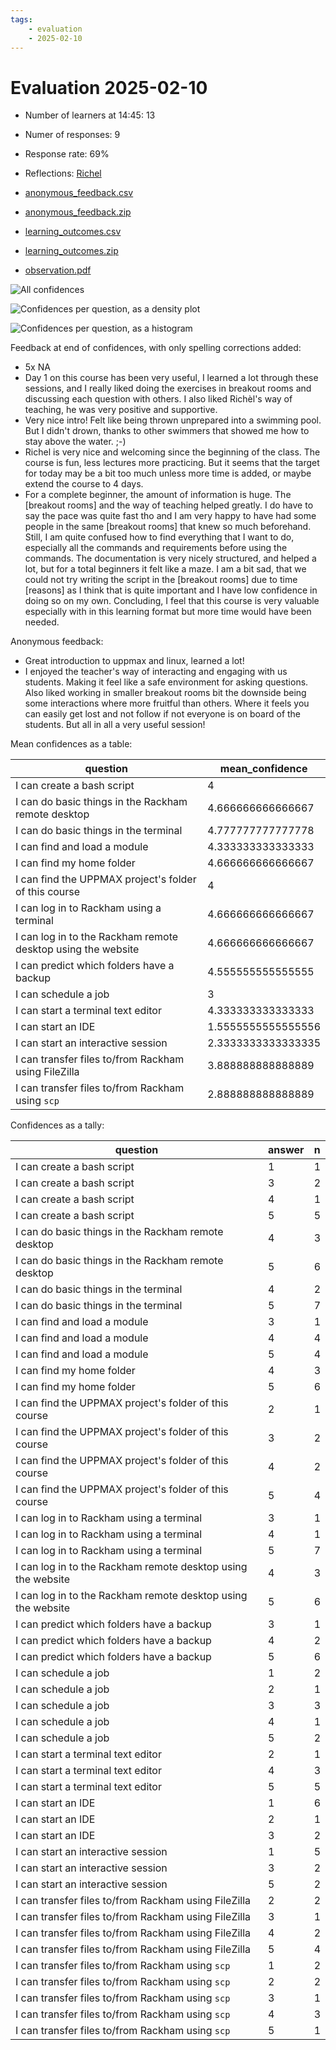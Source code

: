 ```yaml
---
tags:
    - evaluation
    - 2025-02-10
---
```


# Evaluation 2025-02-10

- Number of learners at 14:45: 13
- Numer of responses: 9
- Response rate: 69%
- Reflections: [Richel](../../reflections/20250210/README.md)

- [anonymous_feedback.csv](anonymous_feedback.csv)
- [anonymous_feedback.zip](anonymous_feedback.zip)
- [learning_outcomes.csv](learning_outcomes.csv)
- [learning_outcomes.zip](learning_outcomes.zip)
- [observation.pdf](observation.pdf)

![All confidences](all_confidences.png)

![Confidences per question, as a density plot](confidences_per_question_density.png)

![Confidences per question, as a histogram](confidences_per_question_histogram.png)

Feedback at end of confidences, with only spelling corrections added:

- 5x NA
- Day 1 on this course has been very useful,
  I learned a lot through these sessions,
  and I really liked doing the exercises in breakout rooms and
  discussing each question with others.
  I also liked Richèl's way of teaching,
  he was very positive and supportive.
- Very nice intro!
  Felt like being thrown unprepared into a swimming pool.
  But I didn't drown, thanks to other swimmers
  that showed me how to stay above the water. ;-)
- Richel is very nice and welcoming since the beginning of the class.
  The course is fun, less lectures more practicing.
  But it seems that the target for today may be a bit too much unless
  more time is added, or maybe extend the course to 4 days.
- For a complete beginner, the amount of information is huge.
  The [breakout rooms] and the way of teaching helped greatly.
  I do have to say the pace was quite fast tho and I am very happy
  to have had some people in the same [breakout rooms]
  that knew so much beforehand. Still, I am quite confused how to find
  everything that I want to do, especially all the commands and
  requirements before using the commands. The documentation is very nicely
  structured, and helped a lot, but for a total beginners it felt like a
  maze. I am a bit sad, that we could not try writing the script in the
  [breakout rooms] due to time [reasons] as I think that is quite important
  and I have low confidence in doing so on my own.
  Concluding, I feel that this course is very valuable especially
  with in this learning format but more time would have been needed.

Anonymous feedback:

- Great introduction to uppmax and linux, learned a lot!
- I enjoyed the teacher's way of interacting and engaging with us students.
  Making it feel like a safe environment for asking questions.
  Also liked working in smaller breakout rooms bit the downside being some
  interactions where more fruitful than others.
  Where it feels you can easily get lost
  and not follow if not everyone is on board of the students.
  But all in all a very useful session!

Mean confidences as a table:

| question                                                     | mean_confidence    |
| ------------------------------------------------------------ | ------------------ |
| I can create a bash script                                   | 4                  |
| I can do basic things in the Rackham remote desktop          | 4.666666666666667  |
| I can do basic things in the terminal                        | 4.777777777777778  |
| I can find and load a module                                 | 4.333333333333333  |
| I can find my home folder                                    | 4.666666666666667  |
| I can find the UPPMAX project's folder of this course        | 4                  |
| I can log in to Rackham using a terminal                     | 4.666666666666667  |
| I can log in to the Rackham remote desktop using the website | 4.666666666666667  |
| I can predict which folders have a backup                    | 4.555555555555555  |
| I can schedule a job                                         | 3                  |
| I can start a terminal text editor                           | 4.333333333333333  |
| I can start an IDE                                           | 1.5555555555555556 |
| I can start an interactive session                           | 2.3333333333333335 |
| I can transfer files to/from Rackham using FileZilla         | 3.888888888888889  |
| I can transfer files to/from Rackham using `scp`             | 2.888888888888889  |

Confidences as a tally:

| question                                                     | answer | n   |
| ------------------------------------------------------------ | ------ | --- |
| I can create a bash script                                   | 1      | 1   |
| I can create a bash script                                   | 3      | 2   |
| I can create a bash script                                   | 4      | 1   |
| I can create a bash script                                   | 5      | 5   |
| I can do basic things in the Rackham remote desktop          | 4      | 3   |
| I can do basic things in the Rackham remote desktop          | 5      | 6   |
| I can do basic things in the terminal                        | 4      | 2   |
| I can do basic things in the terminal                        | 5      | 7   |
| I can find and load a module                                 | 3      | 1   |
| I can find and load a module                                 | 4      | 4   |
| I can find and load a module                                 | 5      | 4   |
| I can find my home folder                                    | 4      | 3   |
| I can find my home folder                                    | 5      | 6   |
| I can find the UPPMAX project's folder of this course        | 2      | 1   |
| I can find the UPPMAX project's folder of this course        | 3      | 2   |
| I can find the UPPMAX project's folder of this course        | 4      | 2   |
| I can find the UPPMAX project's folder of this course        | 5      | 4   |
| I can log in to Rackham using a terminal                     | 3      | 1   |
| I can log in to Rackham using a terminal                     | 4      | 1   |
| I can log in to Rackham using a terminal                     | 5      | 7   |
| I can log in to the Rackham remote desktop using the website | 4      | 3   |
| I can log in to the Rackham remote desktop using the website | 5      | 6   |
| I can predict which folders have a backup                    | 3      | 1   |
| I can predict which folders have a backup                    | 4      | 2   |
| I can predict which folders have a backup                    | 5      | 6   |
| I can schedule a job                                         | 1      | 2   |
| I can schedule a job                                         | 2      | 1   |
| I can schedule a job                                         | 3      | 3   |
| I can schedule a job                                         | 4      | 1   |
| I can schedule a job                                         | 5      | 2   |
| I can start a terminal text editor                           | 2      | 1   |
| I can start a terminal text editor                           | 4      | 3   |
| I can start a terminal text editor                           | 5      | 5   |
| I can start an IDE                                           | 1      | 6   |
| I can start an IDE                                           | 2      | 1   |
| I can start an IDE                                           | 3      | 2   |
| I can start an interactive session                           | 1      | 5   |
| I can start an interactive session                           | 3      | 2   |
| I can start an interactive session                           | 5      | 2   |
| I can transfer files to/from Rackham using FileZilla         | 2      | 2   |
| I can transfer files to/from Rackham using FileZilla         | 3      | 1   |
| I can transfer files to/from Rackham using FileZilla         | 4      | 2   |
| I can transfer files to/from Rackham using FileZilla         | 5      | 4   |
| I can transfer files to/from Rackham using `scp`             | 1      | 2   |
| I can transfer files to/from Rackham using `scp`             | 2      | 2   |
| I can transfer files to/from Rackham using `scp`             | 3      | 1   |
| I can transfer files to/from Rackham using `scp`             | 4      | 3   |
| I can transfer files to/from Rackham using `scp`             | 5      | 1   |
